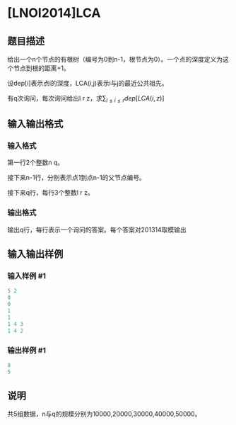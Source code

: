 # [LNOI2014]LCA

## 题目描述

给出一个n个节点的有根树（编号为0到n-1，根节点为0）。一个点的深度定义为这个节点到根的距离+1。

设dep[i]表示点i的深度，LCA(i,j)表示i与j的最近公共祖先。

有q次询问，每次询问给出l r z，求$\sum_{l \leq i \leq r}dep[LCA(i,z)]$

## 输入输出格式

### 输入格式

第一行2个整数n q。

接下来n-1行，分别表示点1到点n-1的父节点编号。

接下来q行，每行3个整数l r z。

### 输出格式

输出q行，每行表示一个询问的答案。每个答案对201314取模输出

## 输入输出样例

### 输入样例 #1

```cpp
5 2
0
0
1
1
1 4 3
1 4 2
```


### 输出样例 #1

```cpp
8
5
```


## 说明

共5组数据，n与q的规模分别为10000,20000,30000,40000,50000。


